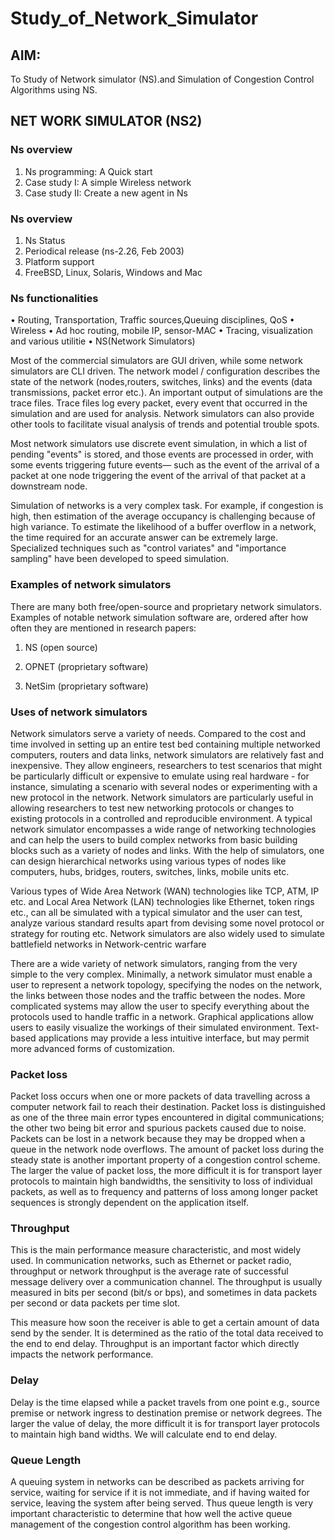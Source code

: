 # Study_of_Network_Simulator
## AIM: 
To Study of Network simulator (NS).and Simulation of Congestion Control Algorithms using NS. 

## NET WORK SIMULATOR (NS2) 
 
### Ns overview 
 
1. Ns programming: A Quick start 
2. Case study I: A simple Wireless network 
3. Case study II: Create a new agent in Ns 
 
### Ns overview 
 
1. Ns Status 
2. Periodical release (ns-2.26, Feb 2003) 
3. Platform support 
4. FreeBSD, Linux, Solaris, Windows and Mac  
 
### Ns functionalities 
 
• Routing, Transportation, Traffic sources,Queuing disciplines, QoS 
• Wireless 
• Ad hoc routing, mobile IP, sensor-MAC 
• Tracing, visualization and various utilitie 
• NS(Network Simulators) 
 
Most of the commercial simulators are GUI driven, while some network simulators are CLI driven. 
The network model / configuration describes the state of the network (nodes,routers, switches, links) 
and the events (data transmissions, packet error etc.). An important output of simulations are the trace 
files. Trace files log every packet, every event that occurred in the simulation and are used for 
analysis. Network simulators can also provide other tools to facilitate visual analysis of trends and 
potential trouble spots. 
 
Most network simulators use discrete event simulation, in which a list of pending "events" is stored, 
and those events are processed in order, with some events triggering future events— such as the event 
of the arrival of a packet at one node triggering the event of the arrival of that packet at a downstream 
node. 
 
Simulation of networks is a very complex task. For example, if congestion is high, then estimation of 
the average occupancy is challenging because of high variance. To estimate the likelihood of a buffer 
overflow in a network, the time required for an accurate answer can be extremely large. Specialized 
techniques such as "control variates" and "importance sampling" have been developed to speed 
simulation. 
 
### Examples of network simulators
There are many both free/open-source and proprietary network simulators. Examples of notable 
network simulation software are, ordered after how often they are mentioned in research papers: 
1. NS (open source) 
 
2. OPNET (proprietary software) 
 
3. NetSim (proprietary software) 
 
### Uses of network simulators 
 
Network simulators serve a variety of needs. Compared to the cost and time involved in setting up an 
entire test bed containing multiple networked computers, routers and data links, network simulators 
are relatively fast and inexpensive. They allow engineers, researchers to test scenarios that might be 
particularly difficult or expensive to emulate using real hardware - for instance, simulating a scenario 
with several nodes or experimenting with a new protocol in the network. Network simulators are 
particularly useful in allowing researchers to test new networking protocols or changes to existing 
protocols in a controlled and reproducible environment. A typical network simulator encompasses a 
wide range of networking technologies and can help the users to build complex networks from basic 
building blocks such as a variety of nodes and links. With the help of simulators, one can design 
hierarchical networks using various types of nodes like computers, hubs, bridges, routers, switches, 
links, mobile units etc. 
 
Various types of Wide Area Network (WAN) technologies like TCP, ATM, IP etc. and Local Area 
Network (LAN) technologies like Ethernet, token rings etc., can all be simulated with a typical 
simulator and the user can test, analyze various standard results apart from devising some novel 
protocol or strategy for routing etc. Network simulators are also widely used to simulate battlefield 
networks in Network-centric warfare 
 
There are a wide variety of network simulators, ranging from the very simple to the very complex. 
Minimally, a network simulator must enable a user to represent a network topology, specifying the 
nodes on the network, the links between those nodes and the traffic between the nodes. More 
complicated systems may allow the user to specify everything about the protocols used to handle 
traffic in a network. Graphical applications allow users to easily visualize the workings of their 
simulated environment. Text-based applications may provide a less intuitive interface, but may permit 
more advanced forms of customization. 
 
### Packet loss 
 
Packet loss occurs when one or more packets of data travelling across a computer network fail to 
reach their destination. Packet loss is distinguished as one of the three main error types encountered in 
digital communications; the other two being bit error and spurious packets caused due to noise. 
Packets can be lost in a network because they may be dropped when a queue in the network node 
overflows. The amount of packet loss during the steady state is another important property of a 
congestion control scheme. The larger the value of packet loss, the more difficult it is for transport 
layer protocols to maintain high bandwidths, the sensitivity to loss of individual packets, as well as to 
frequency and patterns of loss among longer packet sequences is strongly dependent on the 
application itself. 
 
### Throughput 
 
This is the main performance measure characteristic, and most widely used. In communication 
networks, such as Ethernet or packet radio, throughput or network throughput is the average rate of 
successful message delivery over a communication channel. The throughput is usually measured in 
bits per second (bit/s or bps), and sometimes in data packets per second or data packets per time slot. 

This measure how soon the receiver is able to get a certain amount of data send by the sender. It is 
determined as the ratio of the total data received to the end to end delay. Throughput is an important 
factor which directly impacts the network performance. 
 
### Delay 
 
Delay is the time elapsed while a packet travels from one point e.g., source premise or network 
ingress to destination premise or network degrees. The larger the value of delay, the more difficult it 
is for transport layer protocols to maintain high band widths. We will calculate end to end delay. 
 
### Queue Length 
 
A queuing system in networks can be described as packets arriving for service, waiting for service if it 
is not immediate, and if having waited for service, leaving the system after being served. Thus queue 
length is very important characteristic to determine that how well the active queue management of the 
congestion control algorithm has been working.

